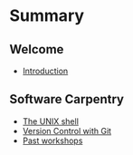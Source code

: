 # Summary

## Welcome

* [Introduction](README.md)

## Software Carpentry

* [The UNIX shell](software-carpentry/the-unix-shell.md)
* [Version Control with Git](software-carpentry/version-control-with-git.md)
* [Past workshops](software-carpentry/past-workshops.md)

